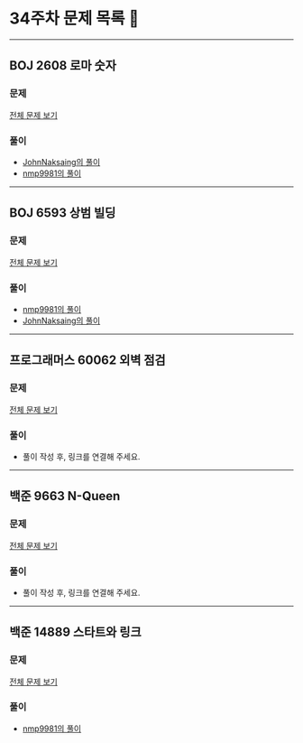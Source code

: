 # 34주차 문제 목록 📝
___
## BOJ 2608 로마 숫자
### 문제
[전체 문제 보기](https://www.acmicpc.net/problem/2608)

### 풀이
- [JohnNaksaing의 풀이](./JohnNaksaing/boj2608.md)
- [nmp9981의 풀이](https://blog.naver.com/tybnasgo/222795689196)
___
## BOJ 6593 상범 빌딩
### 문제
[전체 문제 보기](https://www.acmicpc.net/problem/6593)

### 풀이
- [nmp9981의 풀이](https://blog.naver.com/tybnasgo/222790948187)
- [JohnNaksaing의 풀이](./JohnNaksaing/boj6593.md)
___

## 프로그래머스 60062 외벽 점검
### 문제
[전체 문제 보기](https://programmers.co.kr/learn/courses/30/lessons/60062)

### 풀이
- 풀이 작성 후, 링크를 연결해 주세요.
___

## 백준 9663 N-Queen
### 문제
[전체 문제 보기](https://www.acmicpc.net/problem/9663)

### 풀이
- 풀이 작성 후, 링크를 연결해 주세요.
___

## 백준 14889 스타트와 링크
### 문제
[전체 문제 보기](https://www.acmicpc.net/problem/14889)

### 풀이
- [nmp9981의 풀이](https://blog.naver.com/tybnasgo/222795115237)
